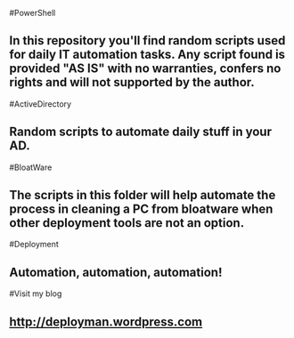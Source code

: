 #PowerShell

In this repository you'll find random scripts used for daily IT automation tasks.
Any script found is provided "AS IS" with no warranties, confers no rights and will not supported by the author.
-----------------------------------------------------------------------------------------------------------------------------------------

#ActiveDirectory

Random scripts to automate daily stuff in your AD.
-----------------------------------------------------------------------------------------------------------------------------------------

#BloatWare

The scripts in this folder will help automate the process in cleaning a PC from bloatware when other deployment tools are not an option.
-----------------------------------------------------------------------------------------------------------------------------------------

#Deployment

Automation, automation, automation!
-----------------------------------------------------------------------------------------------------------------------------------------

#Visit my blog

http://deployman.wordpress.com
-----------------------------------------------------------------------------------------------------------------------------------------
